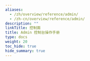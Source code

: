 ```yaml
---
aliases:
  - /zh/overview/reference/admin/
  - /zh-cn/overview/reference/admin/
description: ""
linkTitle: 控制面
title: Admin 控制台操作手册
type: docs
weight: 20
toc_hide: true
hide_summary: true
---
```

